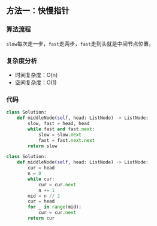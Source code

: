 ## 方法一：快慢指针

### 算法流程

`slow`每次走一步，`fast`走两步，`fast`走到头就是中间节点位置。

### 复杂度分析

* 时间复杂度：O(n)
* 空间复杂度：O(1)

### 代码

``` python
class Solution:
    def middleNode(self, head: ListNode) -> ListNode:
        slow, fast = head, head
        while fast and fast.next:
            slow = slow.next
            fast = fast.next.next
        return slow

class Solution:
    def middleNode(self, head: ListNode) -> ListNode:
        cur = head
        n = 0
        while cur:
            cur = cur.next
            n += 1
        mid = n // 2
        cur = head
        for _ in range(mid):
            cur = cur.next
        return cur
```


